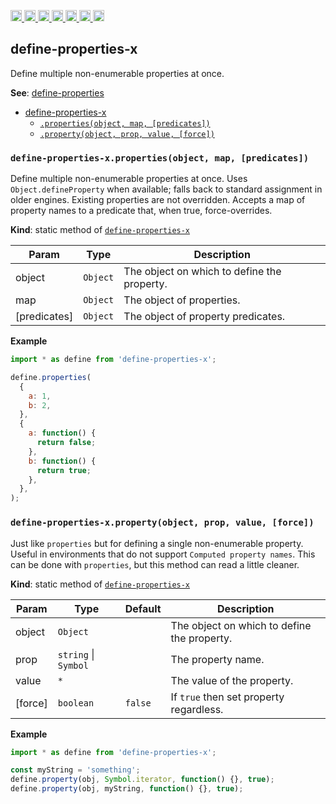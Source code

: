 <a
  href="https://travis-ci.org/Xotic750/define-properties-x"
  title="Travis status">
<img
  src="https://travis-ci.org/Xotic750/define-properties-x.svg?branch=master"
  alt="Travis status" height="18">
</a>
<a
  href="https://david-dm.org/Xotic750/define-properties-x"
  title="Dependency status">
<img src="https://david-dm.org/Xotic750/define-properties-x/status.svg"
  alt="Dependency status" height="18"/>
</a>
<a
  href="https://david-dm.org/Xotic750/define-properties-x?type=dev"
  title="devDependency status">
<img src="https://david-dm.org/Xotic750/define-properties-x/dev-status.svg"
  alt="devDependency status" height="18"/>
</a>
<a
  href="https://badge.fury.io/js/define-properties-x"
  title="npm version">
<img src="https://badge.fury.io/js/define-properties-x.svg"
  alt="npm version" height="18">
</a>
<a
  href="https://www.jsdelivr.com/package/npm/define-properties-x"
  title="jsDelivr hits">
<img src="https://data.jsdelivr.com/v1/package/npm/define-properties-x/badge?style=rounded"
  alt="jsDelivr hits" height="18">
</a>
<a
  href="https://bettercodehub.com/results/Xotic750/define-properties-x"
  title="bettercodehub score">
<img src="https://bettercodehub.com/edge/badge/Xotic750/define-properties-x?branch=master"
  alt="bettercodehub score" height="18">
</a>
<a
  href="https://coveralls.io/github/Xotic750/define-properties-x?branch=master"
  title="Coverage Status">
<img src="https://coveralls.io/repos/github/Xotic750/define-properties-x/badge.svg?branch=master"
  alt="Coverage Status" height="18">
</a>

<a name="module_define-properties-x"></a>

## define-properties-x

Define multiple non-enumerable properties at once.

**See**: [define-properties](https://www.npmjs.com/package/define-properties)

- [define-properties-x](#module_define-properties-x)
  - [`.properties(object, map, [predicates])`](#module_define-properties-x.properties)
  - [`.property(object, prop, value, [force])`](#module_define-properties-x.property)

<a name="module_define-properties-x.properties"></a>

### `define-properties-x.properties(object, map, [predicates])`

Define multiple non-enumerable properties at once.
Uses `Object.defineProperty` when available; falls back to standard
assignment in older engines. Existing properties are not overridden.
Accepts a map of property names to a predicate that, when true,
force-overrides.

**Kind**: static method of [<code>define-properties-x</code>](#module_define-properties-x)

| Param        | Type                | Description                                 |
| ------------ | ------------------- | ------------------------------------------- |
| object       | <code>Object</code> | The object on which to define the property. |
| map          | <code>Object</code> | The object of properties.                   |
| [predicates] | <code>Object</code> | The object of property predicates.          |

**Example**

```js
import * as define from 'define-properties-x';

define.properties(
  {
    a: 1,
    b: 2,
  },
  {
    a: function() {
      return false;
    },
    b: function() {
      return true;
    },
  },
);
```

<a name="module_define-properties-x.property"></a>

### `define-properties-x.property(object, prop, value, [force])`

Just like `properties` but for defining a single non-enumerable
property. Useful in environments that do not
support `Computed property names`. This can be done
with `properties`, but this method can read a little cleaner.

**Kind**: static method of [<code>define-properties-x</code>](#module_define-properties-x)

| Param   | Type                                       | Default            | Description                                 |
| ------- | ------------------------------------------ | ------------------ | ------------------------------------------- |
| object  | <code>Object</code>                        |                    | The object on which to define the property. |
| prop    | <code>string</code> \| <code>Symbol</code> |                    | The property name.                          |
| value   | <code>\*</code>                            |                    | The value of the property.                  |
| [force] | <code>boolean</code>                       | <code>false</code> | If `true` then set property regardless.     |

**Example**

```js
import * as define from 'define-properties-x';

const myString = 'something';
define.property(obj, Symbol.iterator, function() {}, true);
define.property(obj, myString, function() {}, true);
```
